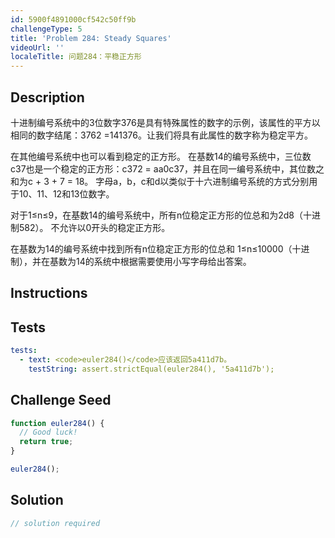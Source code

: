 ```yaml
---
id: 5900f4891000cf542c50ff9b
challengeType: 5
title: 'Problem 284: Steady Squares'
videoUrl: ''
localeTitle: 问题284：平稳正方形
---
```


## Description
<section id="description">
十进制编号系统中的3位数字376是具有特殊属性的数字的示例，该属性的平方以相同的数字结尾：3762 =141376。让我们将具有此属性的数字称为稳定平方。

在其他编号系统中也可以看到稳定的正方形。 在基数14的编号系统中，三位数c37也是一个稳定的正方形：c372 = aa0c37，并且在同一编号系统中，其位数之和为c + 3 + 7 = 18。 字母a，b，c和d以类似于十六进制编号系统的方式分别用于10、11、12和13位数字。

对于1≤n≤9，在基数14的编号系统中，所有n位稳定正方形的位总和为2d8（十进制582）。 不允许以0开头的稳定正方形。

在基数为14的编号系统中找到所有n位稳定正方形的位总和
1≤n≤10000（十进制），并在基数为14的系统中根据需要使用小写字母给出答案。
</section>

## Instructions
<section id="instructions">
</section>

## Tests
<section id='tests'>

```yml
tests:
  - text: <code>euler284()</code>应该返回5a411d7b。
    testString: assert.strictEqual(euler284(), '5a411d7b');

```

</section>

## Challenge Seed
<section id='challengeSeed'>

<div id='js-seed'>

```js
function euler284() {
  // Good luck!
  return true;
}

euler284();

```

</div>



</section>

## Solution
<section id='solution'>

```js
// solution required
```
</section>
